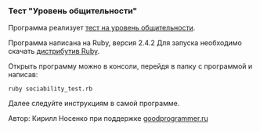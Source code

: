 ### Тест "Уровень общительности"

Программа реализует [тест на уровень общительности](http://syntone.ru/psytesty/vash-uroven-obshhitelnosti/).

Программа написана на Ruby, версия 2.4.2
Для запуска необходимо скачать [дистрибутив Ruby](https://www.ruby-lang.org/ru/downloads/).

Открыть программу можно в консоли, перейдя в папку с программой и написав:

``` 
ruby sociability_test.rb 
```

Далее следуйте инструкциям в самой программе.


Автор: Кирилл Носенко при поддержке [goodprogrammer.ru](http://goodprogrammer.ru/)
